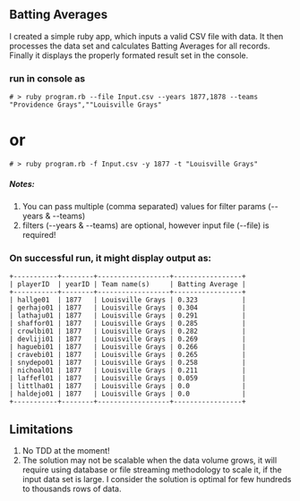 ## Batting Averages
I created a simple ruby app, which inputs a valid CSV file with data. It then processes the data set and calculates Batting Averages for all records. Finally it displays the properly formated result set in the console.


### run in console as
```
# > ruby program.rb --file Input.csv --years 1877,1878 --teams "Providence Grays",""Louisville Grays"
```
# or
```
# > ruby program.rb -f Input.csv -y 1877 -t "Louisville Grays"
```
##### Notes: 
1. You can pass multiple (comma separated) values for filter params (--years & --teams)
2. filters (--years & --teams) are optional, however input file (--file) is required!

### On successful run, it might display output as:
```
+-----------+--------+------------------+-----------------+
| playerID  | yearID | Team name(s)     | Batting Average |
+-----------+--------+------------------+-----------------+
| hallge01  | 1877   | Louisville Grays | 0.323           |
| gerhajo01 | 1877   | Louisville Grays | 0.304           |
| lathaju01 | 1877   | Louisville Grays | 0.291           |
| shaffor01 | 1877   | Louisville Grays | 0.285           |
| crowlbi01 | 1877   | Louisville Grays | 0.282           |
| devliji01 | 1877   | Louisville Grays | 0.269           |
| haguebi01 | 1877   | Louisville Grays | 0.266           |
| cravebi01 | 1877   | Louisville Grays | 0.265           |
| snydepo01 | 1877   | Louisville Grays | 0.258           |
| nichoal01 | 1877   | Louisville Grays | 0.211           |
| laffefl01 | 1877   | Louisville Grays | 0.059           |
| littlha01 | 1877   | Louisville Grays | 0.0             |
| haldejo01 | 1877   | Louisville Grays | 0.0             |
+-----------+--------+------------------+-----------------+
```

## Limitations
1. No TDD at the moment!
2. The solution may not be scalable when the data volume grows, it will require using database or file streaming methodology to scale it, if the input data set is large. I consider the solution is optimal for few hundreds to thousands rows of data.
